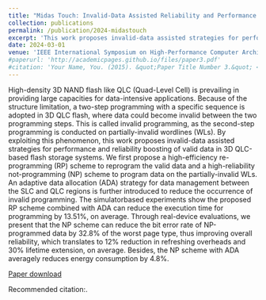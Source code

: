 ```yaml
---
title: "Midas Touch: Invalid-Data Assisted Reliability and Performance Boost for 3D High-Density Flash"
collection: publications
permalink: /publication/2024-midastouch
excerpt: 'This work proposes invalid-data assisted strategies for performance and reliability boosting of valid data in 3D QLC-based flash storage systems. We first propose a high-efficiency re-programming (RP) scheme to reprogram the valid data and a high-reliability not-programming (NP) scheme to program data on the partially-invalid WLs…'
date: 2024-03-01
venue: 'IEEE International Symposium on High-Performance Computer Architecture (HPCA)'
#paperurl: 'http://academicpages.github.io/files/paper3.pdf'
#citation: 'Your Name, You. (2015). &quot;Paper Title Number 3.&quot; <i>Journal 1</i>. 1(3).'
---
```

High-density 3D NAND flash like QLC (Quad-Level Cell) is prevailing in providing large capacities for data-intensive applications. Because of the structure limitation, a two-step programming with a specific sequence is adopted in 3D QLC flash, where data could become invalid between the two programming steps. This is called invalid programming, as the second-step programming is conducted on partially-invalid wordlines (WLs). By exploiting this phenomenon, this work proposes invalid-data assisted strategies for performance and reliability boosting of valid data in 3D QLC-based flash storage systems. We first propose a high-efficiency re-programming (RP) scheme to reprogram the valid data and a high-reliability not-programming (NP) scheme to program data on the partially-invalid WLs. An adaptive data allocation (ADA) strategy for data management between the SLC and QLC regions is further introduced to reduce the occurrence of invalid programming. The simulatorbased experiments show the proposed RP scheme combined with ADA can reduce the execution time for programming by 13.51%, on average. Through real-device evaluations, we present that the NP scheme can reduce the bit error rate of NP-programmed data by 32.8% of the worst page type, thus improving overall reliability, which translates to 12% reduction in refreshing overheads and 30% lifetime extension, on average. Besides, the NP scheme with ADA averagely reduces energy consumption by 4.8%.

[Paper download](N/A)

Recommended citation:.